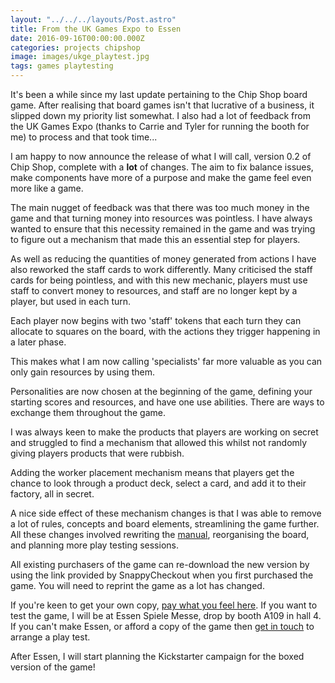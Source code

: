 ```yaml
---
layout: "../../../layouts/Post.astro"
title: From the UK Games Expo to Essen
date: 2016-09-16T00:00:00.000Z
categories: projects chipshop
image: images/ukge_playtest.jpg
tags: games playtesting
---
```


It's been a while since my last update pertaining to the Chip Shop board game. After realising that board games isn't that lucrative of a business, it slipped down my priority list somewhat. I also had a lot of feedback from the UK Games Expo (thanks to Carrie and Tyler for running the booth for me) to process and that took time...

I am happy to now announce the release of what I will call, version 0.2 of Chip Shop, complete with a **lot** of changes. The aim to fix balance issues, make components have more of a purpose and make the game feel even more like a game.

The main nugget of feedback was that there was too much money in the game and that turning money into resources was pointless. I have always wanted to ensure that this necessity remained in the game and was trying to figure out a mechanism that made this an essential step for players.

As well as reducing the quantities of money generated from actions I have also reworked the staff cards to work differently. Many criticised the staff cards for being pointless, and with this new mechanic, players must use staff to convert money to resources, and staff are no longer kept by a player, but  used in each turn.

Each player now begins with two 'staff' tokens that each turn they can allocate to squares on the board, with the actions they trigger happening in a later phase.

This makes what I am now calling 'specialists' far more valuable as you can only gain resources by using them.

Personalities are now chosen at the beginning of the game, defining your starting scores and resources, and have one use abilities. There are ways to exchange them throughout the game.

I was always keen to make the products that players are working on secret and struggled to find a mechanism that allowed this whilst not randomly giving players products that were rubbish.

Adding the worker placement mechanism means that players get the chance to look through a product deck, select a card, and add it to their factory, all in secret.

A nice side effect of these mechanism changes is that I was able to remove a lot of rules, concepts and board elements, streamlining the game further. All these changes involved rewriting the [manual](https://chipshopgame.com/manual/), reorganising the board, and planning more play testing sessions.

All existing purchasers of the game can re-download the new version by using the link provided by SnappyCheckout when you first purchased the game. You will need to reprint the game as a lot has changed.

If you're keen to get your own copy, [pay what you feel here](https://chipshopgame.com/buy/). If you want to test the game, I will be at Essen Spiele Messe, drop by booth A109 in hall 4. If you can't make Essen, or afford a copy of the game then [get in touch](/connect/) to arrange a play test.

After Essen, I will start planning the Kickstarter campaign for the boxed version of the game!

